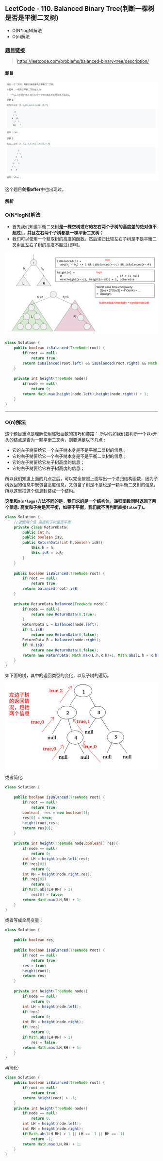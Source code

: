 ﻿## LeetCode - 110. Balanced Binary Tree(判断一棵树是否是平衡二叉树)
 - O(N*logN)解法
 - O(n)解法

### [题目链接](https://leetcode.com/problems/balanced-binary-tree/description/)

> https://leetcode.com/problems/balanced-binary-tree/description/

#### 题目
![在这里插入图片描述](images/110_t.png)

这个题目**剑指offer**中也出现过。

#### 解析
### O(N*logN)解法
 * 首先我们知道平衡二叉树**是一棵空树或它的左右两个子树的高度差的绝对值不超过`1`，并且左右两个子树都是一棵平衡二叉树**；
 * 我们可以使用一个获取树的高度的函数。然后递归比较左右子树是不是平衡二叉树且左右子树的高度不超过`1`即可。

![在这里插入图片描述](images/110_s.png)



```java
class Solution {
    public boolean isBalanced(TreeNode root) {
        if(root == null)
            return true;
        return isBalanced(root.left) && isBalanced(root.right) && Math.abs( height(root.left)-height(root.right) ) <= 1;
    }
    
    private int height(TreeNode node){
        if(node == null)
            return 0;
        return Math.max(height(node.left),height(node.right)) + 1;
    }
}
```

***
### O(n)解法
这个题目重点是理解使用递归函数的技巧和套路： 
 所以假如我们要判断一个以x开头的结点是否为一颗平衡二叉树，则要满足以下几点 : 
 - 它的左子树要给它一个左子树本身是不是平衡二叉树的信息；
 - 它的右子树要给它一个右子树本身是不是平衡二叉树的信息；
 - 它的左子树要给它左子树高度的信息；
 - 它的右子树要给它右子树高度的信息；

所以我们知道上面的几点之后，可以完全按照上面写出一个递归结构函数，因为子树返回的信息中既包含高度信息，又包含子树是不是也是一颗平衡二叉树的信息，所以这里把这个信息封装成一个结构。

**这里和`O(n*logn)`方法不同的是，我们求的是一个结构体，递归函数同时返回了两个信息: 高度和子树是否平衡，如果不平衡，我们就不再判断直接`false`了)。**

```java
class Solution {
    //返回两个值 高度和子树是否平衡
    private class ReturnData{
        public int h;
        public boolean isB;
        public ReturnData(int h,boolean isB){
            this.h = h;
            this.isB = isB;
        }
    }
    
    public boolean isBalanced(TreeNode root) {
        if(root == null)
            return true;
        return balanced(root).isB;
    }
    
    private ReturnData balanced(TreeNode node){
        if(node == null){
            return new ReturnData(0,true);
        }
        ReturnData L = balanced(node.left);
        if(!L.isB)
            return new ReturnData(0,false);
        ReturnData R = balanced(node.right);
        if(!R.isB)
            return new ReturnData(0,false);
        return new ReturnData( Math.max(L.h,R.h)+1, Math.abs(L.h - R.h) <= 1 );
    }
}
```

如下面的树，其中的返回类型的变化，以及子树的遍历。

![这里写图片描述](images/110_s2.png)

或者简化: 

```java
class Solution {
    
    public boolean isBalanced(TreeNode root) {
        if(root == null)
            return true;
        boolean[] res = new boolean[1];
        res[0] = true;
        height(root,res);
        return res[0];
    }
    
    private int height(TreeNode node,boolean[] res){
        if(node == null)
            return 0;
        int LH = height(node.left,res);
        if(!res[0])
            return 0;
        int RH = height(node.right,res);
        if(!res[0])
            return 0;
        if(Math.abs(LH-RH) > 1)
            res[0] = false;
        return Math.max(LH,RH) + 1;
    }
}
```
或者写成全局变量：

```java
class Solution {
    
    public boolean res;
    
    public boolean isBalanced(TreeNode root) {
        if(root == null)
            return true;
        res = true;
        height(root);
        return res;
    }
    
    private int height(TreeNode node){
        if(node == null)
            return 0;
        int LH = height(node.left);
        if(!res)
            return 0;
        int RH = height(node.right);
        if(!res)
            return 0;
        if(Math.abs(LH-RH) > 1)
            res = false;
        return Math.max(LH,RH) + 1;
    }
}
```

再简化:

```java
class Solution {
    public boolean isBalanced(TreeNode root) {
        if(root == null)
            return true;
        return height(root) > -1;
    }
    private int height(TreeNode node){
        if(node == null)
            return 0;
        int LH = height(node.left);
        int RH = height(node.right);
        if(Math.abs(LH-RH) > 1 || LH == -1 || RH == -1)
            return -1;
        return Math.max(LH,RH) + 1;
    }
}
```
